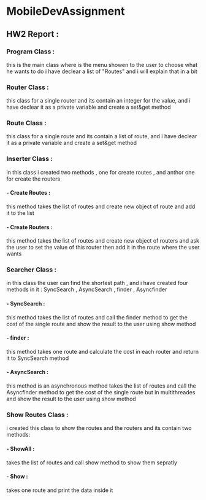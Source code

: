 # MobileDevAssignment

## HW2 Report : 
### Program Class :
this is the main class where is the menu showen to the user to choose what he wants to do
i have declear a list of "Routes" and i will explain that in a bit

### Router Class :
this class for a single router and its contain an integer for the value, 
and i have declear it as a private variable and create a set&get method

### Route Class :
this class for a single route and its contain a list of route,
and i have declear it as a private variable and create a set&get method

### Inserter Class : 
in this class i created two methods , one for create routes , and anthor one for create the routers 
#### - Create Routes :
this method takes the list of routes and create new object of route and add it to the list
#### - Create Routers : 
this method takes the list of routes and create new object of routers and ask the user to set the value of this router then add it in the route where the user wants

### Searcher Class :
in this class the user can find the shortest path , and i have created four methods in it : SyncSearch , AsyncSearch , finder , Asyncfinder 
#### - SyncSearch : 
this method takes the list of routes and call the finder method to get the cost of the single route and show the result to the user using show method
#### - finder :
this method takes one route and calculate the cost in each router and return it to SyncSearch method 
#### - AsyncSearch :
this method is an asynchronous method takes the list of routes and call the Asyncfinder method to get the cost of the single route but in multithreades and show the result to the user using show method

### Show Routes Class :
i created this class to show the routes and the routers and its contain two methods:
#### - ShowAll : 
takes the list of routes and call show method to show them sepratly 
#### - Show :
takes one route and print the data inside it
